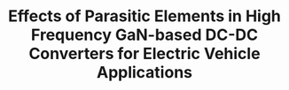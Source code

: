 ---
title: Effects of Parasitic Elements in High Frequency GaN-based DC-DC Converters for Electric Vehicle Applications
external_link: https://ieeexplore.ieee.org/document/10466196
image:
  caption: Photo by rawpixel on Unsplash
  focal_point: Smart
---